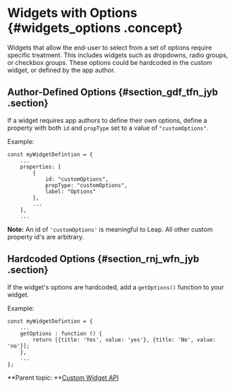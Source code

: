 # Widgets with Options {#widgets_options .concept}

Widgets that allow the end-user to select from a set of options require specific treatment. This includes widgets such as dropdowns, radio groups, or checkbox groups. These options could be hardcoded in the custom widget, or defined by the app author.

## Author-Defined Options {#section_gdf_tfn_jyb .section}

If a widget requires app authors to define their own options, define a property with both `id` and `propType` set to a value of `"customOptions"`.

Example:

``` {#codeblock_w13_vfn_jyb}
const myWidgetDefintion = {
    ...
    properties: [
        {
            id: "customOptions",
            propType: "customOptions",
            label: "Options"
        },
        ...
    ],
    ...
```

**Note:** An id of `'customOptions'` is meaningful to Leap. All other custom property id's are arbitrary.

## Hardcoded Options {#section_rnj_wfn_jyb .section}

If the widget's options are hardcoded, add a `getOptions()` function to your widget.

Example:

``` {#codeblock_xk3_xfn_jyb}
const myWidgetDefintion = {
    ...
    getOptions : function () {
	    return [{title: 'Yes', value: 'yes'}, {title: 'No', value: 'no'}];
    },
    ...
};
```

**Parent topic: **[Custom Widget API](customwidgetapi_landing.md)

